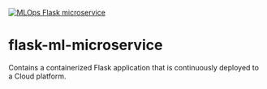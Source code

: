 [![MLOps Flask microservice](https://github.com/louis-mouline/flask-ml-microservice/actions/workflows/flask_app.yml/badge.svg)](https://github.com/louis-mouline/flask-ml-microservice/actions/workflows/flask_app.yml)

# flask-ml-microservice
Contains a containerized Flask application that is continuously deployed to a Cloud platform.
